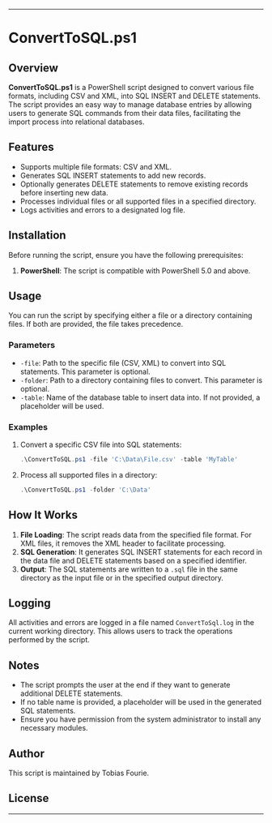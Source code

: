 
---

# ConvertToSQL.ps1

## Overview

**ConvertToSQL.ps1** is a PowerShell script designed to convert various file formats, including CSV and XML, into SQL INSERT and DELETE statements. The script provides an easy way to manage database entries by allowing users to generate SQL commands from their data files, facilitating the import process into relational databases.

## Features

- Supports multiple file formats: CSV and XML.
- Generates SQL INSERT statements to add new records.
- Optionally generates DELETE statements to remove existing records before inserting new data.
- Processes individual files or all supported files in a specified directory.
- Logs activities and errors to a designated log file.

## Installation

Before running the script, ensure you have the following prerequisites:

1. **PowerShell**: The script is compatible with PowerShell 5.0 and above.


## Usage

You can run the script by specifying either a file or a directory containing files. If both are provided, the file takes precedence.

### Parameters

- `-file`: Path to the specific file (CSV, XML) to convert into SQL statements. This parameter is optional.
- `-folder`: Path to a directory containing files to convert. This parameter is optional.
- `-table`: Name of the database table to insert data into. If not provided, a placeholder will be used.

### Examples

1. Convert a specific CSV file into SQL statements:
   ```powershell
   .\ConvertToSQL.ps1 -file 'C:\Data\File.csv' -table 'MyTable'
   ```

2. Process all supported files in a directory:
   ```powershell
   .\ConvertToSQL.ps1 -folder 'C:\Data'
   ```


## How It Works

1. **File Loading**: The script reads data from the specified file format. For XML files, it removes the XML header to facilitate processing.
2. **SQL Generation**: It generates SQL INSERT statements for each record in the data file and DELETE statements based on a specified identifier.
3. **Output**: The SQL statements are written to a `.sql` file in the same directory as the input file or in the specified output directory.

## Logging

All activities and errors are logged in a file named `ConvertToSql.log` in the current working directory. This allows users to track the operations performed by the script.

## Notes

- The script prompts the user at the end if they want to generate additional DELETE statements.
- If no table name is provided, a placeholder will be used in the generated SQL statements.
- Ensure you have permission from the system administrator to install any necessary modules.

## Author

This script is maintained by Tobias Fourie.

## License

---
